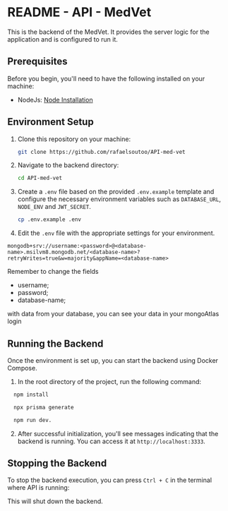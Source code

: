# README - API - MedVet

This is the backend of the MedVet. It provides the server logic for the application and is configured to run it.

## Prerequisites

Before you begin, you'll need to have the following installed on your machine:

- NodeJs: [Node Installation](https://nodejs.org/en/download/current)

## Environment Setup

1. Clone this repository on your machine:

   ```bash
   git clone https://github.com/rafaelsoutoo/API-med-vet
   ```

2. Navigate to the backend directory:

   ```bash
   cd API-med-vet
   ```

3. Create a `.env` file based on the provided `.env.example` template and configure the necessary environment variables such as `DATABASE_URL`, `NODE_ENV` and `JWT_SECRET`.

   ```bash
   cp .env.example .env
   ```

4. Edit the `.env` file with the appropriate settings for your environment.

`mongodb+srv://username:<password>@<database-name>.msilvm8.mongodb.net/<database-name>?retryWrites=true&w=majority&appName=<database-name>`

Remember to change the fields

- username;
- password;
- database-name;

with data from your database, you can see your data in your mongoAtlas login

## Running the Backend

Once the environment is set up, you can start the backend using Docker Compose.

1. In the root directory of the project, run the following command:

```bash
  npm install
```

```bash
  npx prisma generate
```

```bash
  npm run dev.
```

2. After successful initialization, you'll see messages indicating that the backend is running. You can access it at `http://localhost:3333`.

## Stopping the Backend

To stop the backend execution, you can press `Ctrl + C` in the terminal where API is running:

This will shut down the backend.
